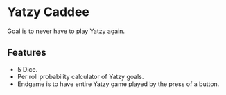 # Yatzy Caddee

Goal is to never have to play Yatzy again.


## Features

- 5 Dice.
- Per roll probability calculator of Yatzy goals.
- Endgame is to have entire Yatzy game played by the press of a button.

